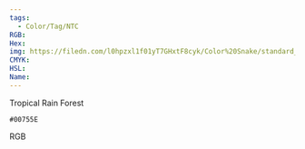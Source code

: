 ```yaml
---
tags:
  - Color/Tag/NTC
RGB:
Hex:
img: https://filedn.com/l0hpzxl1f01yT7GHxtF8cyk/Color%20Snake/standard_csv_to_svg/%23/00755E.svg
CMYK:
HSL:
Name:
---
```

Tropical Rain Forest
```palette
#00755E
```
RGB
